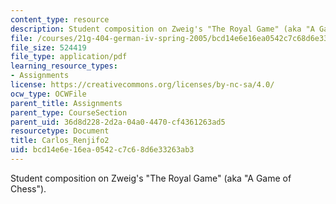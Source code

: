 ```yaml
---
content_type: resource
description: Student composition on Zweig's "The Royal Game" (aka "A Game of Chess").
file: /courses/21g-404-german-iv-spring-2005/bcd14e6e16ea0542c7c68d6e33263ab3_MIT21G_404S05_aufsatz2carl.pdf
file_size: 524419
file_type: application/pdf
learning_resource_types:
- Assignments
license: https://creativecommons.org/licenses/by-nc-sa/4.0/
ocw_type: OCWFile
parent_title: Assignments
parent_type: CourseSection
parent_uid: 36d8d228-2d2a-04a0-4470-cf4361263ad5
resourcetype: Document
title: Carlos_Renjifo2
uid: bcd14e6e-16ea-0542-c7c6-8d6e33263ab3
---
```

Student composition on Zweig's "The Royal Game" (aka "A Game of Chess").